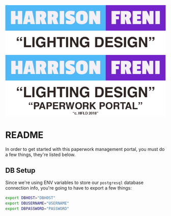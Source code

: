 ![image](https://www.github.com/hfreni/HFLD-Paperwork-DB/raw/master/documentation/img/HFLD-LOGO.png)
![image](https://www.github.com/hfreni/HFLD-Paperwork-DB/raw/master/documentation/img/HFLD-PMP@3x.png)

# README

In order to get started with this paperwork management portal, you must do a few things, they're listed below.

## DB Setup

Since we're using ENV variables to store our ```postgresql``` database connection info, you're going to have to export a few things:

```bash
export DBHOST="DBHOST"
export DBUSERNAME="USERNAME"
export DBPASSWORD="PASSWORD"
```
